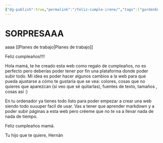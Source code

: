 ```yaml
---
{"dg-publish":true,"permalink":"/feliz-cumple-irene/","tags":["gardenEntry"]}
---
```



# SORPRESAAA 
aaaa
[[Planes de trabajo\|Planes de trabajo]]

Feliz cumpleaños!!!!

Hola mamá, te he creado esta web como regalo de cumpleaños, no es perfecto pero deberías poder tener por fin una plataforma donde poder subir todo. Mi idea es poder hacer algunos cambios a la web para que pueda ajustarse a cómo te gustaría que se vea: colores, cosas que no quieres que aparezcan (si veo que sé quitarlas), fuentes de texto, tamaños , cosas así :) 

En tu ordenador ya tienes todo listo para poder empezar a crear una web siendo todo suuuper facil de usar. Vas a tener que aprender markdown y a poder subir páginas a esta web pero créeme que no te va a llevar nada de nada de tiempo.

Feliz cumpleaños mamá.

Tu hijo que te quiere,
Hernán